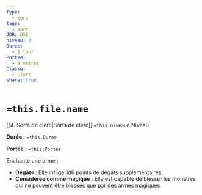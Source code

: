 ```yaml
---
Type:
  - core
tags:
  - sort
JDR: OSE
niveau: 3
Duree:
  - 1 tour
Portee:
  - 9 mètres
Classe:
  - Clerc
share: true
---
```

# `=this.file.name`  

[[4. Sorts de clerc|Sorts de clerc]] `=this.niveau`e Niveau

**Durée** : `=this.Duree` 

**Portée** : `=this.Portee`

Enchante une arme :

- **Dégâts** : Elle inflige 1d6 points de dégâts supplémentaires.
- **Considérée comme magique** : Elle est capable de blesser les monstres qui ne peuvent être blessés que par des armes magiques.